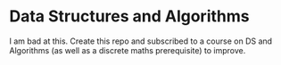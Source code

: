# Data Structures and Algorithms

I am bad at this. Create this repo and subscribed to a course on DS and Algorithms (as well as a discrete maths prerequisite) to improve.
